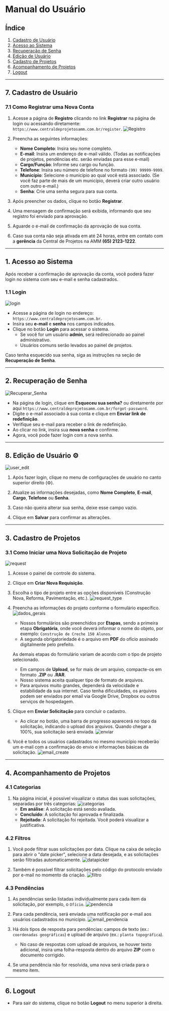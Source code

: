 # Manual do Usuário

## Índice
1. [Cadastro de Usuário](#7-cadastro-de-usuário)
2. [Acesso ao Sistema](#1-acesso-ao-sistema)
3. [Recuperação de Senha](#2-recuperação-de-senha)
4. [Edição de Usuário](#8-edição-de-usuário)
5. [Cadastro de Projetos](#3-cadastro-de-projetos)
6. [Acompanhamento de Projetos](#4-acompanhamento-de-projetos)
7. [Logout](#6-logout)

---

## 7. Cadastro de Usuário

### 7.1 Como Registrar uma Nova Conta

1. Acesse a página de **Registro** clicando no link **Registrar** na página de login ou acessando diretamente: `https://www.centraldeprojetosamm.com.br/register`.
![Registro](https://prnt.sc/bUWOPoU_RGhE)

2. Preencha as seguintes informações:
   - **Nome Completo**: Insira seu nome completo.
   - **E-mail**: Insira um endereço de e-mail válido. (Todas as notificações de projetos, pendências etc. serão enviadas para esse e-mail)
   - **Cargo/Função**: Informe seu cargo ou função.
   - **Telefone**: Insira seu número de telefone no formato `(99) 99999-9999`.
   - **Município**: Selecione o município ao qual você está associado. (Se você faz parte de mais de um município, deverá criar outro usuário com outro e-mail.)
   - **Senha**: Crie uma senha segura para sua conta.

3. Após preencher os dados, clique no botão **Registrar**.

4. Uma mensagem de confirmação será exibida, informando que seu registro foi enviado para aprovação.

5. Aguarde o e-mail de confirmação da aprovação de sua conta.

6. Caso sua conta não seja ativada em até 24 horas, entre em contato com a **gerência** da Central de Projetos na AMM **(65) 2123-1222**.

---

## 1. Acesso ao Sistema

Após receber a confirmação de aprovação da conta, você poderá fazer login no sistema com seu e-mail e senha cadastrados.

### 1.1 Login
![login](https://prnt.sc/NFSeGLHq_RLn)
- Acesse a página de login no endereço: `https://www.centraldeprojetosamm.com.br`.
- Insira seu **e-mail** e **senha** nos campos indicados.
- Clique no botão **Login** para acessar o sistema.
  - Se você for um usuário **admin**, será redirecionado ao painel administrativo.
  - Usuários comuns serão levados ao painel de projetos.

Caso tenha esquecido sua senha, siga as instruções na seção de **Recuperação de Senha**.

---

## 2. Recuperação de Senha
![Recuperar_Senha](https://prnt.sc/xBLP_kqs4XZL)
- Na página de login, clique em **Esqueceu sua senha?** ou diretamente por aqui `https://www.centraldeprojetosamm.com.br/forgot-password`.
- Digite o e-mail associado à sua conta e clique em **Enviar link de redefinição**.
- Verifique seu e-mail para receber o link de redefinição.
- Ao clicar no link, insira sua **nova senha** e confirme.
- Agora, você pode fazer login com a nova senha.

---

## 8. Edição de Usuário ⚙️
![user_edit](https://prnt.sc/UrsmwOaJFCYq)
1. Após fazer login, clique no menu de configurações de usuário no canto superior direito (⚙️).

2. Atualize as informações desejadas, como **Nome Completo**, **E-mail**, **Cargo**, **Telefone** ou **Senha**.

3. Caso não queira alterar sua senha, deixe esse campo vazio.

4. Clique em **Salvar** para confirmar as alterações.

---

## 3. Cadastro de Projetos

### 3.1 Como Iniciar uma Nova Solicitação de Projeto
![request](https://prnt.sc/9Qd4AWC_AzIq)
1. Acesse o painel de controle do sistema.

2. Clique em **Criar Nova Requisição**.

3. Escolha o tipo de projeto entre as opções disponíveis (Construção Nova, Reforma, Pavimentação, etc.).
![request_type](https://prnt.sc/d-s-yVVYBTAr)

4. Preencha as informações do projeto conforme o formulário específico.
![dados_gerais](https://prnt.sc/nM_GKE4hYxeW)

   - Nossos formulários são preenchidos por **Etapas**, sendo a primeira etapa **Obrigatória**, onde você deverá informar o nome do objeto, por exemplo: `Construção de Creche 150 Alunos`.
   - A segunda obrigatoriedade é o arquivo em **PDF** do ofício assinado digitalmente pelo prefeito.

   As demais etapas do formulário variam de acordo com o tipo de projeto selecionado.

   - Em campos de **Upload**, se for mais de um arquivo, compacte-os em formato **.ZIP** ou **.RAR**.
   - Nosso sistema aceita qualquer tipo de formato de arquivos.
   - Para arquivos muito grandes, dependerá da velocidade e estabilidade da sua internet. Caso tenha dificuldades, os arquivos podem ser enviados por email via Google Drive, Dropbox ou outros serviços de hospedagem.

6. Clique em **Enviar Solicitação** para concluir o cadastro.
   - Ao clicar no botão, uma barra de progresso aparecerá no topo da solicitação, indicando o upload dos arquivos. Quando chegar a 100%, sua solicitação será enviada.
![enviar](https://prnt.sc/E95ZRkvaPlnr)

7. Você e todos os usuários cadastrados no mesmo município receberão um e-mail com a confirmação do envio e informações básicas da solicitação.
![email_create](https://prnt.sc/ZDFxc0gIPcy3)

---

## 4. Acompanhamento de Projetos

### 4.1 Categorias

1. Na página inicial, é possível visualizar o status das suas solicitações, separadas por três categorias:
![categorias](https://prnt.sc/xRua_oj15x6i)
   - **Em análise**: A solicitação está sendo avaliada.
   - **Concluído**: A solicitação foi aprovada e finalizada.
   - **Rejeitado**: A solicitação foi rejeitada. Você poderá visualizar a justificativa.

### 4.2 Filtros

1. Você pode filtrar suas solicitações por data. Clique na caixa de seleção para abrir o "date picker", selecione a data desejada, e as solicitações serão filtradas automaticamente.
![datapicker](https://prnt.sc/fF9PAt04kSo5)

2. Também é possível filtrar solicitações pelo código do protocolo enviado por e-mail no momento da criação.
![filtro](https://prnt.sc/ShDQW9OagAhz)

### 4.3 Pendências

1. As pendências serão listadas individualmente para cada item da solicitação, por exemplo, o `Ofício`.
![pendencia](https://prnt.sc/xh1e0oMwB4As)

2. Para cada pendência, será enviada uma notificação por e-mail aos usuários cadastrados no município.
![email_pendencia](https://prnt.sc/pxC-vzVI75Kl)

3. Há dois tipos de resposta para pendências: campos de texto (ex.: `coordenadas geográficas`) e upload de arquivo (ex.: `planta topográfica`).
   - No caso de respostas com upload de arquivos, se houver texto adicional, insira uma folha-resposta dentro do arquivo **ZIP** com o documento corrigido.

4. Se uma pendência não for resolvida, uma nova será criada para o mesmo item.

---

## 6. Logout

- Para sair do sistema, clique no botão **Logout** no menu superior à direita.
